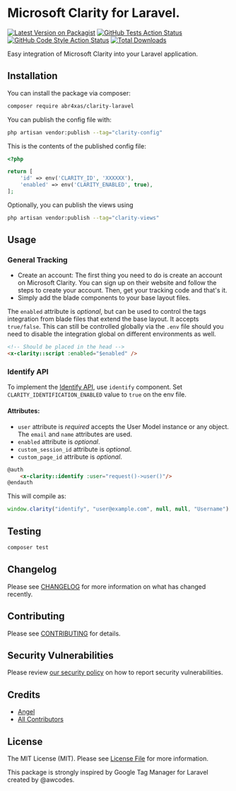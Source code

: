 # Microsoft Clarity for Laravel.

[![Latest Version on Packagist](https://img.shields.io/packagist/v/abr4xas/clarity-laravel.svg?style=flat-square)](https://packagist.org/packages/abr4xas/clarity-laravel)
[![GitHub Tests Action Status](https://img.shields.io/github/actions/workflow/status/abr4xas/clarity-laravel/run-tests.yml?branch=master&label=tests&style=flat-square)](https://github.com/abr4xas/clarity-laravel/actions?query=workflow%3Arun-tests+branch%3Amain)
[![GitHub Code Style Action Status](https://img.shields.io/github/actions/workflow/status/abr4xas/clarity-laravel/fix-php-code-style-issues.yml?branch=master&label=code%20style&style=flat-square)](https://github.com/abr4xas/clarity-laravel/actions?query=workflow%3A"Fix+PHP+code+style+issues"+branch%3Amaster)
[![Total Downloads](https://img.shields.io/packagist/dt/abr4xas/clarity-laravel.svg?style=flat-square)](https://packagist.org/packages/abr4xas/clarity-laravel)

Easy integration of Microsoft Clarity into your Laravel application.

## Installation

You can install the package via composer:

```bash
composer require abr4xas/clarity-laravel
```

You can publish the config file with:

```bash
php artisan vendor:publish --tag="clarity-config"
```

This is the contents of the published config file:

```php
<?php

return [
    'id' => env('CLARITY_ID', 'XXXXXX'),
    'enabled' => env('CLARITY_ENABLED', true),
];
```

Optionally, you can publish the views using

```bash
php artisan vendor:publish --tag="clarity-views"
```

## Usage

### General Tracking

- Create an account: The first thing you need to do is create an account on Microsoft Clarity. You can sign up on their website and follow the steps to create your account. Then, get your tracking code and that's it.
- Simply add the blade components to your base layout files.

The `enabled` attribute is *optional*, but can be used to control the tags integration from blade files that extend the base layout. It accepts `true/false`. 
This can still be controlled globally via the `.env` file should you need to disable the integration global on different environments as well.

```html
<!-- Should be placed in the head -->
<x-clarity::script :enabled="$enabled" />
```
### Identify API

To implement the [Identify API](https://learn.microsoft.com/en-us/clarity/setup-and-installation/identify-api), use `identify` component.
Set `CLARITY_IDENTIFICATION_ENABLED` value to `true` on the env file. 

#### Attributes:
* `user` attribute is *required* accepts the User Model instance or any object. The `email` and `name` attributes are used.
* `enabled` attribute is *optional*. 
* `custom_session_id` attribute is *optional*.
* `custom_page_id` attribute is *optional*.

```html
@auth
    <x-clarity::identify :user="request()->user()"/>
@endauth
```
This will compile as:
```js
window.clarity("identify", "user@example.com", null, null, "Username")
```

## Testing

```bash
composer test
```

## Changelog

Please see [CHANGELOG](CHANGELOG.md) for more information on what has changed recently.

## Contributing

Please see [CONTRIBUTING](CONTRIBUTING.md) for details.

## Security Vulnerabilities

Please review [our security policy](../../security/policy) on how to report security vulnerabilities.

## Credits

- [Angel](https://github.com/abr4xas)
- [All Contributors](../../contributors)

## License

The MIT License (MIT). Please see [License File](LICENSE.md) for more information.


This package is strongly inspired by Google Tag Manager for Laravel created by @awcodes.
